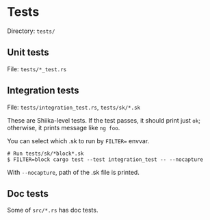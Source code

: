 # Tests

Directory: `tests/`

## Unit tests

File: `tests/*_test.rs`

## Integration tests

File: `tests/integration_test.rs`, `tests/sk/*.sk`

These are Shiika-level tests. If the test passes, it should print just `ok`; otherwise, it prints message like `ng foo`.

You can select which .sk to run by `FILTER=` envvar.

```
# Run tests/sk/*block*.sk
$ FILTER=block cargo test --test integration_test -- --nocapture
```

With `--nocapture`, path of the .sk file is printed.

## Doc tests

Some of `src/*.rs` has doc tests.
